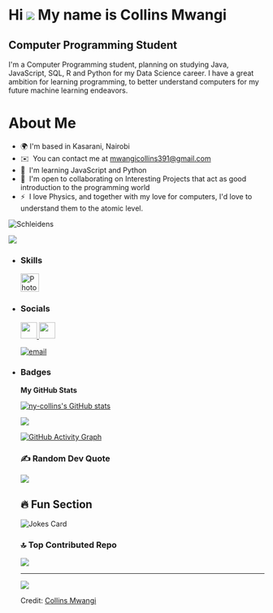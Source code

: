 Hi   ![](https://user-images.githubusercontent.com/18350557/176309783-0785949b-9127-417c-8b55-ab5a4333674e.gif) My name is Collins Mwangi
======================================================================================================================================

Computer Programming Student
----------------------------

I'm a Computer Programming student, planning on studying Java, JavaScript, SQL, R and Python for my Data Science career. I have a great ambition for learning programming, to better understand computers for my future machine learning endeavors.

<b> <h1>About Me</h1> </b>

* 🌍      I'm based in Kasarani, Nairobi
* ✉️     You can contact me at [mwangicollins391@gmail.com](mailto:mwangicollins391@gmail.com)
* 🧠      I'm learning JavaScript and Python
* 🤝      I'm open to collaborating on Interesting Projects that act as good introduction to the programming world
* ⚡      I love Physics, and together with my love for computers, I'd love to understand them to the atomic level.

<img align="center" alt="Schleidens" src="https://cdn.dribbble.com/users/1059583/screenshots/4171367/coding-freak.gif">

<a href="https://www.github.com/ny-collins" target="_blank" rel="noreferrer"><img
src="https://img.shields.io/github/followers/ny-collins?logo=github&style=for-the-badge&color=0891b2&labelColor=14532d" /></a>


*  ### Skills


      <p align="left">
      <a href="https://www.adobe.com/uk/products/photoshop.html" target="_blank" rel="noreferrer"><img src="https://raw.githubusercontent.com/danielcranney/readme-generator/main/public/icons/skills/photoshop-colored.svg" width="36" height="36" alt="Photoshop" /></a>
      </p>


*  ### Socials

    <p align="left"> <a href="https://www.github.com/ny-collins" target="_blank" rel="noreferrer"> <picture> <source media="(prefers-color-scheme: dark)" srcset="https://raw.githubusercontent.com/danielcranney/readme-generator/main/public/icons/socials/github-dark.svg" /> <source media="(prefers-color-scheme: light)" srcset="https://raw.githubusercontent.com/danielcranney/readme-generator/main/public/icons/socials/github.svg" /> <img src="https://raw.githubusercontent.com/danielcranney/readme-generator/main/public/icons/socials/github.svg" width="32" height="32" /> </picture> </a> <a href="http://www.instagram.com/ny_col_.lynx" target="_blank" rel="noreferrer"> <picture> <source media="(prefers-color-scheme: dark)" srcset="https://raw.githubusercontent.com/danielcranney/readme-generator/main/public/icons/socials/instagram-dark.svg" /> <source media="(prefers-color-scheme: light)" srcset="https://raw.githubusercontent.com/danielcranney/readme-generator/main/public/icons/socials/instagram.svg" /> <img src="https://raw.githubusercontent.com/danielcranney/readme-generator/main/public/icons/socials/instagram.svg" width="32" height="32" /> </picture> </a></p>

      [![email](https://img.shields.io/badge/Email-D14836?logo=gmail&logoColor=white)](mailto:mwangicollins391@gmail.com) 

*  ### Badges

    <b>My GitHub Stats</b>
    
    <a href="http://www.github.com/ny-collins"><img src="https://github-readme-stats.vercel.app/api?username=ny-collins&show_icons=true&hide=&count_private=true&title_color=0891b2&text_color=ffffff&icon_color=0891b2&bg_color=14532d&hide_border=true&show_icons=true" alt="ny-collins's GitHub stats" /></a>

      ![](https://nirzak-streak-stats.vercel.app/?user=ny-collins&theme=dark&hide_border=false)<br/>

    <a href="https://github.com/ny-collins">
      <img src="https://github-readme-activity-graph.vercel.app/graph?username=ny-collins&bg_color=1c1917&color=ffffff&line=14b8a6&point=ffffff&area=true&hide_border=true" alt="GitHub Activity Graph" />
    </a>

     

      ### ✍️ Random Dev Quote
      ![](https://quotes-github-readme.vercel.app/api?type=horizontal&theme=radical)

      ## 🔥 Fun Section  

      ![Jokes Card](https://readme-jokes.vercel.app/api)

    ### 🔝 Top Contributed Repo
      ![](https://github-contributor-stats.vercel.app/api?username=ny-collins&limit=5&theme=dark&combine_all_yearly_contributions=true)
      
      ---
      [![](https://visitcount.itsvg.in/api?id=ny-collins&icon=0&color=0)](https://visitcount.itsvg.in)
 
   <p>Credit: <a href="https://github.com/ny-collins">  Collins Mwangi </a></p>
